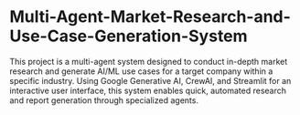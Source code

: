# Multi-Agent-Market-Research-and-Use-Case-Generation-System
This project is a multi-agent system designed to conduct in-depth market research and generate AI/ML use cases for a target company within a specific industry. Using Google Generative AI, CrewAI, and Streamlit for an interactive user interface, this system enables quick, automated research and report generation through specialized agents.
